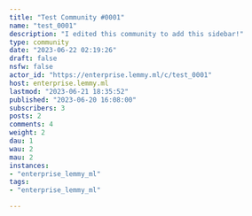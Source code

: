 ```yaml
---
title: "Test Community #0001" 
name: "test_0001"
description: "I edited this community to add this sidebar!"
type: community
date: "2023-06-22 02:19:26"
draft: false
nsfw: false
actor_id: "https://enterprise.lemmy.ml/c/test_0001"
host: enterprise.lemmy.ml
lastmod: "2023-06-21 18:35:52"
published: "2023-06-20 16:08:00"
subscribers: 3
posts: 2
comments: 4
weight: 2
dau: 1
wau: 2
mau: 2
instances:
- "enterprise_lemmy_ml"
tags: 
- "enterprise_lemmy_ml"

---
```

